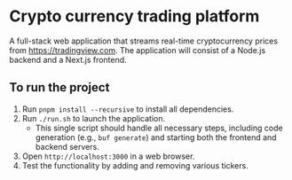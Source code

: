 # Crypto currency trading platform

A full-stack web application that streams real-time cryptocurrency prices from https://tradingview.com. The application will consist of a Node.js backend and a Next.js frontend.

## To run the project

1.  Run `pnpm install --recursive` to install all dependencies.
2.  Run `./run.sh` to launch the application.
    - This single script should handle all necessary steps, including code generation (e.g., `buf generate`) and starting both the frontend and backend servers.
3.  Open `http://localhost:3000` in a web browser.
4.  Test the functionality by adding and removing various tickers.
